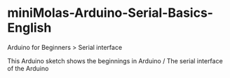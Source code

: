 # miniMolas-Arduino-Serial-Basics-English
Arduino for Beginners > Serial interface

This Arduino sketch shows the beginnings in Arduino / The serial interface of the Arduino
